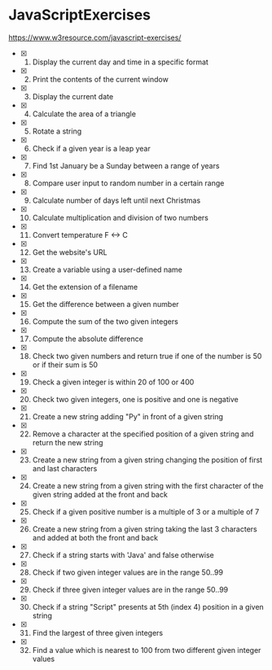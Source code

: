 # JavaScriptExercises
https://www.w3resource.com/javascript-exercises/

- [x] 1. Display the current day and time in a specific format
- [x] 2. Print the contents of the current window
- [x] 3. Display the current date
- [x] 4. Calculate the area of a triangle
- [x] 5. Rotate a string
- [x] 6. Check if a given year is a leap year
- [x] 7. Find 1st January be a Sunday between a range of years
- [x] 8. Compare user input to random number in a certain range
- [x] 9. Calculate number of days left until next Christmas
- [x] 10. Calculate multiplication and division of two numbers
- [x] 11. Convert temperature F <-> C
- [x] 12. Get the website's URL
- [x] 13. Create a variable using a user-defined name 
- [x] 14. Get the extension of a filename 
- [x] 15. Get the difference between a given number
- [x] 16. Compute the sum of the two given integers
- [x] 17. Compute the absolute difference
- [x] 18. Check two given numbers and return true if one of the number is 50 or if their sum is 50
- [x] 19. Check a given integer is within 20 of 100 or 400
- [x] 20. Check two given integers, one is positive and one is negative
- [x] 21. Create a new string adding "Py" in front of a given string
- [x] 22. Remove a character at the specified position of a given string and return the new string
- [x] 23. Create a new string from a given string changing the position of first and last characters
- [x] 24. Create a new string from a given string with the first character of the given string added at the front and back
- [x] 25. Check if a given positive number is a multiple of 3 or a multiple of 7
- [x] 26. Create a new string from a given string taking the last 3 characters and added at both the front and back
- [x] 27. Check if a string starts with 'Java' and false otherwise
- [x] 28. Check if two given integer values are in the range 50..99
- [x] 29. Check if three given integer values are in the range 50..99
- [x] 30. Check if a string "Script" presents at 5th (index 4) position in a given string
- [x] 31. Find the largest of three given integers
- [x] 32. Find a value which is nearest to 100 from two different given integer values
